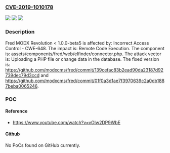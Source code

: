 ### [CVE-2019-1010178](https://cve.mitre.org/cgi-bin/cvename.cgi?name=CVE-2019-1010178)
![](https://img.shields.io/static/v1?label=Product&message=MODX%20Revolution&color=blue)
![](https://img.shields.io/static/v1?label=Version&message=%3C%201.0.0-beta5%20%5Bfixed%3A%20https%3A%2F%2Fgithub.com%2Fmodxcms%2Ffred%2Fcommit%2F139cefac83b2ead90da23187d92739dec79d3ccd%20and%20https%3A%2F%2Fgithub.com%2Fmodxcms%2Ffred%2Fcommit%2F01f0a3d1ae7f3970639c2a0db1887beba0065246%5D%20&color=brightgreen)
![](https://img.shields.io/static/v1?label=Vulnerability&message=Incorrect%20Access%20Control%20-%20CWE-648&color=brightgreen)

### Description

Fred MODX Revolution < 1.0.0-beta5 is affected by: Incorrect Access Control - CWE-648. The impact is: Remote Code Execution. The component is: assets/components/fred/web/elfinder/connector.php. The attack vector is: Uploading a PHP file or change data in the database. The fixed version is: https://github.com/modxcms/fred/commit/139cefac83b2ead90da23187d92739dec79d3ccd and https://github.com/modxcms/fred/commit/01f0a3d1ae7f3970639c2a0db1887beba0065246.

### POC

#### Reference
- https://www.youtube.com/watch?v=vOlw2DP9WbE

#### Github
No PoCs found on GitHub currently.


